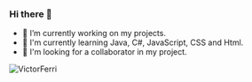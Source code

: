 ### Hi there 👋


- 🔭 I’m currently working on my projects.
- 🌱 I'm currently learning Java, C#, JavaScript, CSS and Html.
- 👯 I'm looking for a collaborator in my project.

<img src="https://github-readme-stats.vercel.app/api?username=VictorFerri&show_icons=true" alt="VictorFerri"/> 
